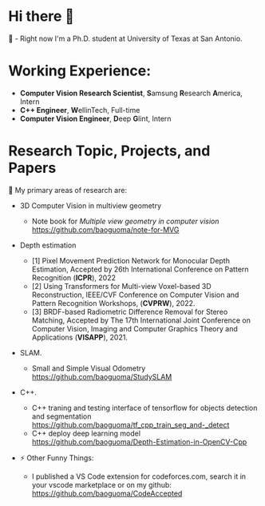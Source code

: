 # Hi there 👋

🔭 - Right now I'm a Ph.D. student at University of Texas at San Antonio. 

# Working Experience:

- **Computer Vision Research Scientist**, **S**amsung **R**esearch **A**merica, Intern
- **C++ Engineer**, **W**ellinTech, Full-time
- **Computer Vision Engineer**, **D**eep **G**lint, Intern

# Research Topic, Projects, and Papers

🌱 My primary areas of research are:

- 3D Computer Vision in multiview geometry 
  - Note book for *Multiple view geometry in computer vision* <https://github.com/baoguoma/note-for-MVG>
  
- Depth estimation
  - [1] Pixel Movement Prediction Network for Monocular Depth Estimation, Accepted by 26th International Conference on Pattern Recognition (**ICPR**), 2022
  - [2] Using Transformers for Multi-view Voxel-based 3D Reconstruction, IEEE/CVF Conference on Computer Vision and Pattern Recognition Workshops, (**CVPRW**), 2022.
  - [3] BRDF-based Radiometric Difference Removal for Stereo Matching, Accepted by The 17th International Joint Conference on Computer Vision, Imaging and Computer Graphics Theory and Applications (**VISAPP**), 2021.
  
- SLAM.
  - Small and Simple Visual Odometry <https://github.com/baoguoma/StudySLAM>

- C++.
  - C++ traning and testing interface of tensorflow for objects detection and segmentation <https://github.com/baoguoma/tf_cpp_train_seg_and-_detect>
  - C++ deploy deep learning model <https://github.com/baoguoma/Depth-Estimation-in-OpenCV-Cpp>

- ⚡ Other Funny Things:
  - I published a VS Code extension for codeforces.com, search it in your vscode marketplace or on my github: <https://github.com/baoguoma/CodeAccepted> 

<!--
**baoguoma/baoguoma** is a ✨ _special_ ✨ repository because its `README.md` (this file) appears on your GitHub profile.

Here are some ideas to get you started:

- 🔭 I’m currently working on ...
- 🌱 I’m currently learning ...
- 👯 I’m looking to collaborate on ...
- 🤔 I’m looking for help with ...
- 💬 Ask me about ...
- 📫 How to reach me: ...
- 😄 Pronouns: ...
- ⚡ Fun fact: ...
-->

